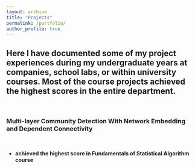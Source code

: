 ```yaml
---
layout: archive
title: "Projects"
permalink: /portfolio/
author_profile: true
---
```


## Here I have documented some of my project experiences during my undergraduate years at companies, school labs, or within university courses. Most of the course projects achieved the highest scores in the entire department.

<br>

### Multi-layer Community Detection With Network Embedding and Dependent Connectivity 

<br>

- **achieved the highest score in Fundamentals of Statistical Algorithm course**




